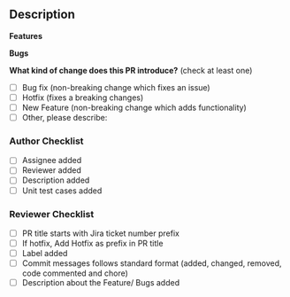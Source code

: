 
## Description

**Features**

**Bugs**

**What kind of change does this PR introduce?** (check at least one)
<!-- (Update "[ ]" to "[x]" to check a box) -->

- [ ] Bug fix (non-breaking change which fixes an issue)
- [ ] Hotfix (fixes a breaking changes)
- [ ] New Feature (non-breaking change which adds functionality)
- [ ] Other, please describe:

### Author Checklist

- [ ] Assignee added
- [ ] Reviewer added
- [ ] Description added
- [ ] Unit test cases added

### Reviewer Checklist

- [ ] PR title starts with Jira ticket number prefix
- [ ] If hotfix, Add Hotfix as prefix in PR title
- [ ] Label added
- [ ] Commit messages follows standard format (added, changed, removed, code commented and chore)
- [ ] Description about the Feature/ Bugs added
